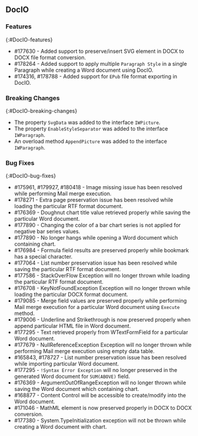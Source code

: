 ## DocIO

### Features
{:#DocIO-features}
* \#177630 - Added support to preserve/insert SVG element in DOCX to DOCX file format conversion.
* \#178264 - Added support to apply multiple `Paragraph Style` in a single Paragraph while creating a Word document using DocIO.
* \#174316, \#178788 - Added support for `EPub` file format exporting in DocIO. 

### Breaking Changes
{:#DocIO-breaking-changes}
* The property `SvgData` was added to the interface `IWPicture`.
* The property `EnableStyleSeparator` was added to the interface `IWParagraph`.
* An overload method `AppendPicture` was added to the interface `IWParagraph`.

### Bug Fixes
{:#DocIO-bug-fixes}

* \#175961, \#179927, \#180418 - Image missing issue has been resolved while performing Mail merge execution.
* \#178271 - Extra page preservation issue has been resolved while loading the particular RTF format document.
* \#176369 - Doughnut chart title value retrieved properly while saving the particular Word document.
* \#177890 - Changing the color of a bar chart series is not applied for negative bar series values. 
* \#177890 - No longer hangs while opening a Word document which containing chart.
* \#176984 - Formula field results are preserved properly while bookmark has a special character.
* \#177064 - List number preservation issue has been resolved while saving the particular RTF format document.
* \#177586 - StackOverFlow Exception will no longer thrown while loading the particular RTF format document.
* \#176708 - KeyNotFoundException Exception will no longer thrown while loading the particular DOCX format document.
* \#179085 - Merge field values are preserved properly while performing Mail merge execution for a particular Word document using `Execute` method.
* \#179006 - Underline and Strikethrough is now preserved properly when append particular HTML file in Word document.
* \#177295 - Text retrieved properly from WTextFormField for a particular Word document.
* \#177679 - NullReferenceException Exception will no longer thrown while performing Mail merge execution using empty data table.
* \#165843, \#178727 - List number preservation issue has been resolved while importing particular Word document.
* \#177295 - `!Syntax Error Exception` will no longer preserved in the generated Word document for `SUM(ABOVE)` field. 
* \#176369 - ArgumentOutOfRangeException will no longer thrown while saving the Word document which containing chart.
* \#168877 - Content Control will be accessible to create/modify into the Word document. 
* \#171046 - MathML element is now preserved properly in DOCX to DOCX conversion.
* \#177380 - System.TypeInitialization exception will not be thrown while creating a Word document with chart.
